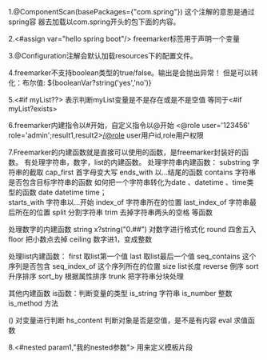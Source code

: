 1.@ComponentScan(basePackages={"com.spring"})  这个注解的意思是通过spring容
器去加载以com.spring开头的包下面的内容。

2.<#assign var="hello spring boot"/>
freemarker标签用于声明一个变量

3.@Configuration注解会默认加载resources下的配置文件。

4.freemarker不支持boolean类型的true/false。输出是会抛出异常！
但是可以转化：布尔值: ${booleanVar?string('yes','no')}


5.<#if myList??>  表示判断myList变量是不是存在或是不是空值
等同于<#if myList?exists>

6.freemarker内建指令以#开始，自定义指令以@开始
<@role user='123456' role='admin';result1,result2></@role>
user用户id,role用户权限

7.Freemarker的内建函数就是直接可以使用的函数，是freemarker封装好的函数。
有处理字符串，数字，list的内建函数。
处理字符串内建函数：
substring 字符串的截取
cap_first 首字母变大写
ends_with 以...结尾的函数
contains  字符串是否包含目标字符串的函数
如何把一个字符串转化为date 、datetime 、time类型的函数 date  datetime  time；  
starts_with  字符串以...开始
index_of   字符串所在的位置
last_index_of  字符串最后所在的位置
split  分割字符串
trim   去掉字符串两头的空格
等函数   
      
 处理数字的内建函数
string  x?string("0.##")  对数字进行格式化
round  四舍五入
floor  把小数点去掉 
ceiling 数字进1，变成整数

处理list内建函数：
first  取list第一个值
last  取list最后一个值
seq_contains 这个序列是否包含
seq_index_of  这个序列所在的位置
size list长度
reverse  倒序
sort  升序排序
sort_by  根据属性排序
trunk 把字符串分块处理

其他内建函数
is函数：判断变量的类型
is_string  字符串 
is_number   整数
is_method   方法

() 对变量进行判断
hs_content 判断对象是否是空值，是不是有内容
eval 求值函数

8.<#nested param1,"我的nested参数">  用来定义模板片段